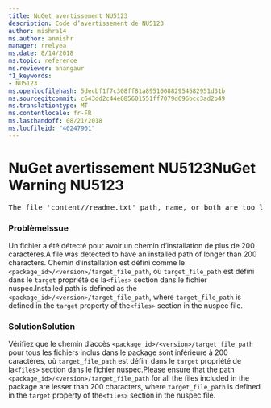```yaml
---
title: NuGet avertissement NU5123
description: Code d’avertissement de NU5123
author: mishra14
ms.author: anmishr
manager: rrelyea
ms.date: 8/14/2018
ms.topic: reference
ms.reviewer: anangaur
f1_keywords:
- NU5123
ms.openlocfilehash: 5decbf1f7c308ff81a895100882954582951d31b
ms.sourcegitcommit: c643dd2c44e085601551ff7079d696bcc3ad2b49
ms.translationtype: MT
ms.contentlocale: fr-FR
ms.lasthandoff: 08/21/2018
ms.locfileid: "40247901"
---
```

# <a name="nuget-warning-nu5123"></a><span data-ttu-id="2f770-103">NuGet avertissement NU5123</span><span class="sxs-lookup"><span data-stu-id="2f770-103">NuGet Warning NU5123</span></span>
<pre>The file 'content/<LongPath>/readme.txt' path, name, or both are too long. Your package might not work without long file path support. Please shorten the file path or file name.</pre>

### <a name="issue"></a><span data-ttu-id="2f770-104">Problème</span><span class="sxs-lookup"><span data-stu-id="2f770-104">Issue</span></span>

<span data-ttu-id="2f770-105">Un fichier a été détecté pour avoir un chemin d’installation de plus de 200 caractères.</span><span class="sxs-lookup"><span data-stu-id="2f770-105">A file was detected to have an installed path of longer than 200 characters.</span></span> <span data-ttu-id="2f770-106">Chemin d’installation est défini comme le `<package_id>/<version>/target_file_path`, où `target_file_path` est défini dans le `target` propriété de la`<files>` section dans le fichier nuspec.</span><span class="sxs-lookup"><span data-stu-id="2f770-106">Installed path is defined as the `<package_id>/<version>/target_file_path`, where `target_file_path` is defined in the `target` property of the`<files>` section in the nuspec file.</span></span>


### <a name="solution"></a><span data-ttu-id="2f770-107">Solution</span><span class="sxs-lookup"><span data-stu-id="2f770-107">Solution</span></span>

<span data-ttu-id="2f770-108">Vérifiez que le chemin d’accès `<package_id>/<version>/target_file_path` pour tous les fichiers inclus dans le package sont inférieure à 200 caractères, où `target_file_path` est défini dans le `target` propriété de la`<files>` section dans le fichier nuspec.</span><span class="sxs-lookup"><span data-stu-id="2f770-108">Please ensure that the path `<package_id>/<version>/target_file_path` for all the files included in the package are lesser than 200 characters, where `target_file_path` is defined in the `target` property of the`<files>` section in the nuspec file.</span></span>

